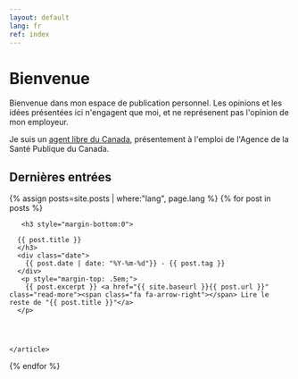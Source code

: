 ```yaml
---
layout: default
lang: fr
ref: index
---
```


<h1>Bienvenue</h1>

<div style="max-width: 65ch;">


  <p>Bienvenue dans mon espace de publication personnel. Les opinions et les idées présentées ici n'engagent que moi, et ne représenent pas l'opinion de mon employeur. </p>  


<p>Je suis un <a href="https://wiki.gccollab.ca/Agents_libres_du_Canada">agent libre du Canada</a>, présentement à l'emploi de l'Agence de la Santé Publique du Canada. </p>
   </div>
<div class="posts">
  
  <h2>Dernières entrées</h2>
   {% assign posts=site.posts | where:"lang", page.lang %}
  {% for post in posts %}
    <article class="post">

       <h3 style="margin-bottom:0">
   
      {{ post.title }}
      </h3>
      <div class="date">
        {{ post.date | date: "%Y-%m-%d"}} - {{ post.tag }}
      </div>
       <p style="margin-top: .5em;">
        {{ post.excerpt }} <a href="{{ site.baseurl }}{{ post.url }}" class="read-more"><span class="fa fa-arrow-right"></span> Lire le reste de "{{ post.title }}"</a>
      </p>


  

    </article>
  {% endfor %}
</div>
